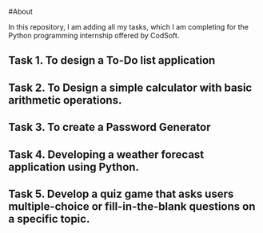 #About

In this repository, I am adding all my tasks, which I am completing for the Python programming internship offered by CodSoft.

## Task 1. To design a To-Do list application
## Task 2. To Design a simple calculator with basic arithmetic operations.
## Task 3. To create a Password Generator
## Task 4. Developing a weather forecast application using Python.
## Task 5. Develop a quiz game that asks users multiple-choice or fill-in-the-blank questions on a specific topic. 
